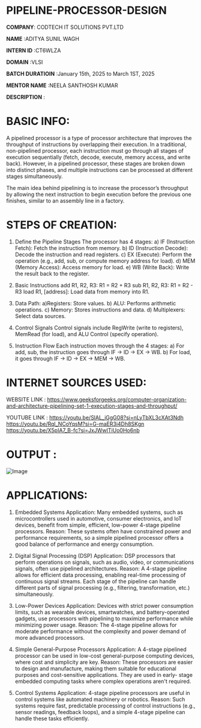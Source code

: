 # PIPELINE-PROCESSOR-DESIGN

**COMPANY**: CODTECH IT SOLUTIONS PVT.LTD

**NAME** :ADITYA SUNIL WAGH

**INTERN ID** :CT6WLZA

**DOMAIN** :VLSI

**BATCH DURATIOIN** :January 15th, 2025 to March 1ST, 2025

**MENTOR NAME** :NEELA SANTHOSH KUMAR

**DESCRIPTION** :

# BASIC INFO:
  A pipelined processor is a type of processor architecture that improves the throughput of instructions by overlapping their execution. In a traditional, non-pipelined processor, each instruction must go through all stages of execution sequentially (fetch, decode, execute, memory access, and write back). However, in a pipelined processor, these stages are broken down into distinct phases, and multiple instructions can be processed at different stages simultaneously.

The main idea behind pipelining is to increase the processor’s throughput by allowing the next instruction to begin execution before the previous one finishes, similar to an assembly line in a factory.

# STEPS OF CREATION:

  1) Define the Pipeline Stages
    The processor has 4 stages:
    a) IF (Instruction Fetch): Fetch the instruction from memory.
    b) ID (Instruction Decode): Decode the instruction and read registers.
    c) EX (Execute): Perform the operation (e.g., add, sub, or compute memory address for load).
    d) MEM (Memory Access): Access memory for load.
    e) WB (Write Back): Write the result back to the register.

  3) Basic Instructions
    add R1, R2, R3: R1 = R2 + R3
    sub R1, R2, R3: R1 = R2 - R3
    load R1, [address]: Load data from memory into R1.

  4) Data Path:
     a)Registers: Store values.
     b) ALU: Performs arithmetic operations.
     c) Memory: Stores instructions and data.
     d) Multiplexers: Select data sources.

  5) Control Signals
    Control signals include RegWrite (write to registers), MemRead (for load), and ALU Control (specify operation).

  6) Instruction Flow
    Each instruction moves through the 4 stages:
    a) For add, sub, the instruction goes through IF → ID → EX → WB.
    b) For load, it goes through IF → ID → EX → MEM → WB.

# INTERNET SOURCES USED:
WEBSITE LINK :
https://www.geeksforgeeks.org/computer-organization-and-architecture-pipelining-set-1-execution-stages-and-throughput/ 

YOUTUBE LINK :
https://youtu.be/SlAL_iGgG08?si=nLyTbXL3cXAt3Ndh
https://youtu.be/Rql_NCoYqsM?si=G-maER3i4Dh8SKgn
https://youtu.be/X5pIA7_B-fc?si=JxJWwITiUo0Ho6nb


# OUTPUT :
![Image](https://github.com/user-attachments/assets/c5b7556a-a6ca-463d-910c-925eb63782ea)

# APPLICATIONS:
  1) Embedded Systems
    Application: Many embedded systems, such as microcontrollers used in automotive, consumer electronics, and IoT devices, benefit from simple, efficient, low-power 4-stage     pipeline processors.
    Reason: These systems often have constrained power and performance requirements, so a simple pipelined processor offers a good balance of performance and energy              consumption.

  2) Digital Signal Processing (DSP)
    Application: DSP processors that perform operations on signals, such as audio, video, or communications signals, often use pipelined architectures.
    Reason: A 4-stage pipeline allows for efficient data processing, enabling real-time processing of continuous signal streams. Each stage of the pipeline can handle            different parts of signal processing (e.g., filtering, transformation, etc.) simultaneously.

  3) Low-Power Devices
    Application: Devices with strict power consumption limits, such as wearable devices, smartwatches, and battery-operated gadgets, use processors with pipelining to            maximize performance while minimizing power usage.
    Reason: The 4-stage pipeline allows for moderate performance without the complexity and power demand of more advanced processors.

  4) Simple General-Purpose Processors
    Application: A 4-stage pipelined processor can be used in low-cost general-purpose computing devices, where cost and simplicity are key.
    Reason: These processors are easier to design and manufacture, making them suitable for educational purposes and cost-sensitive applications. They are used in early-        stage embedded computing tasks where complex operations aren't required.

  6) Control Systems
    Application: 4-stage pipeline processors are useful in control systems like automated machinery or robotics.
    Reason: Such systems require fast, predictable processing of control instructions (e.g., sensor readings, feedback loops), and a simple 4-stage pipeline can handle these     tasks efficiently.
  
